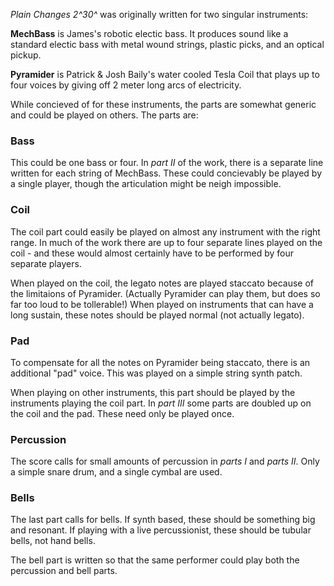_Plain Changes 2^30^_ was originally written for two singular instruments:

__MechBass__ is James's robotic electic bass. It produces sound like a standard
electic bass with metal wound strings, plastic picks, and an optical pickup.

__Pyramider__ is Patrick & Josh Baily's water cooled Tesla Coil that plays up to
four voices by giving off 2 meter long arcs of electricity.

While concieved of for these instruments, the parts are somewhat generic and
could be played on others. The parts are:

### Bass

This could be one bass or four. In _part II_ of the work, there is a separate
line written for each string of MechBass. These could concievably be played by
a single player, though the articulation might be neigh impossible.

### Coil

The coil part could easily be played on almost any instrument with the right
range. In much of the work there are up to four separate lines played on the
coil - and these would almost certainly have to be performed by four separate
players.

When played on the coil, the legato notes are played staccato because of the
limitaions of Pyramider. (Actually Pyramider can play them, but does so far too
loud to be tollerable!) When played on instruments that can have a long sustain,
these notes should be played normal (not actually legato).

### Pad

To compensate for all the notes on Pyramider being staccato, there is an
additional "pad" voice. This was played on a simple string synth patch.

When playing on other instruments, this part should be played by the instruments
playing the coil part. In _part III_ some parts are doubled up on the coil and
the pad. These need only be played once.

### Percussion

The score calls for small amounts of percussion in _parts I_ and _parts II_.
Only a simple snare drum, and a single cymbal are used.

### Bells

The last part calls for bells. If synth based, these should be something big
and resonant. If playing with a live percussionist, these should be tubular
bells, not hand bells.

The bell part is written so that the same performer could play both the
percussion and bell parts.

